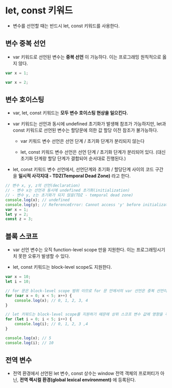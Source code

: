 # let, const 키워드

- 변수를 선언할 때는 반드시 let, const 키워드를 사용한다.

## 변수 중복 선언

- var 키워드로 선언된 변수는 **중복 선언** 이 가능하다. 이는 프로그래밍 원칙적으로 옳지 않다.

```javascript
var x = 1;

var x = 2;
```

## 변수 호이스팅

- var, let, const 키워드는 **모두 변수 호이스팅 현상을 일으킨다.**

- var 키워드는 선언과 동시에 undefined 초기화가 발생해 참조가 가능하지만, let과 const 키워드로 선언된 변수는 할당문에 의한 값 할당 이전 참조가 불가능하다.

  - var 키워드 변수 선언은 선언 단계 / 초기화 단계가 분리되지 않는다

  - let, const 키워드 변수 선언은 선언 단계 / 초기화 단계가 분리되어 있다. (대신 초기화 단계랑 할당 단계가 결합되어 순서대로 진행된다.)

- let, const 키워드 변수 선언에서, 선언단계와 초기화 / 할당단계 사이의 코드 구간을 **일시적 사각지대 - TDZ(Temporal Dead Zone)** 라고 한다.

```javascript
// 변수 x, y, z의 선언(declaration)
// - 변수 x는 선언과 동시에 undefined 초기화(initialization)
// - 변수 y, z는 초기화가 되지 않음(TDZ - temporal dead zone)
console.log(x); // undefined
console.log(y); // ReferenceError: Cannot access 'y' before initialization
var x = 1;
let y = 2;
const z = 3;
```

## 블록 스코프

- var 선언 변수는 오직 function-level scope 만을 지원한다. 이는 프로그래밍시기치 못한 오류가 발생할 수 있다.

- let, const 키워드는 block-level scope도 지원한다.

```javascript
var x = 10;
let i = 10;

// for 문은 block-level scope 범위 이므로 for 문 안에서의 var 선언은 중복 선언이 되어 상위 스코프 변수 x 값에 영향을 미친다.
for (var x = 0; x < 5; x++) {
	console.log(x); // 0, 1, 2, 3, 4
}

// let 키워드는 block-level scope를 지원하기 때문에 상위 스코프 변수 값에 영향을 주지 않는다.
for (let i = 0; i < 5; i++) {
	console.log(i); // 0, 1, 2, 3 ,4
}

console.log(x); // 5
console.log(i); // 10
```

## 전역 변수

- 전역 환경에서 선언된 let 변수, const 상수는 window 전역 객체의 프로퍼티가 아닌, **전역 렉시컬 환경(global lexical environment)** 에 등록된다.
